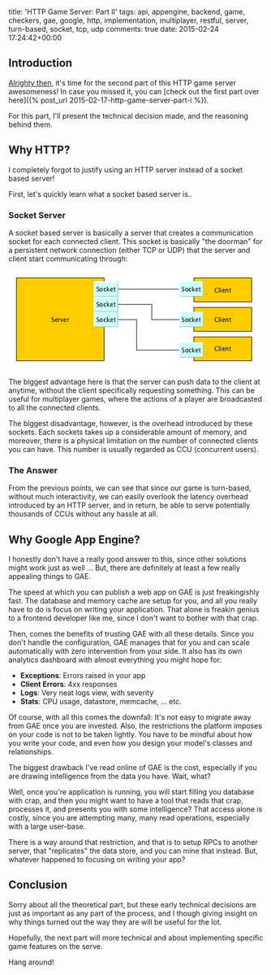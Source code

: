 title: 'HTTP Game Server: Part II'
tags: api, appengine, backend, game, checkers, gae, google, http, implementation, multiplayer, restful, server, turn-based, socket, tcp, udp
comments: true
date: 2015-02-24 17:24:42+00:00

## Introduction

[Alrighty then](https://www.youtube.com/watch?v=0tJGk4ofc18), it's time for the second part of this HTTP game server awesomeness! In case you missed it, you can [check out the first part over here]({% post_url 2015-02-17-http-game-server-part-i %}).

For this part, I'll present the technical decision made, and the reasoning behind them.

## Why HTTP?

I completely forgot to justify using an HTTP server instead of a socket based server!

First, let's quickly learn what a socket based server is..

### Socket Server

A socket based server is basically a server that creates a communication socket for each connected client. This socket is basically "the doorman" for a persistent network connection (either TCP or UDP) that the server and client start communicating through:

![image](/images/socket-diagram.png)

The biggest advantage here is that the server can push data to the client at anytime, without the client specifically requesting something. This can be useful for multiplayer games, where the actions of a player are broadcasted to all the connected clients.

The biggest disadvantage, however, is the overhead introduced by these sockets. Each sockets takes up a considerable amount of memory, and moreover, there is a physical limitation on the number of connected clients you can have. This number is usually regarded as CCU (concurrent users).

### The Answer

From the previous points, we can see that since our game is turn-based, without much interactivity, we can easily overlook the latency overhead introduced by an HTTP server, and in return, be able to serve potentially thousands of CCUs without any hassle at all.

## Why Google App Engine?

I honestly don't have a really good answer to this, since other solutions might work just as well ... But, there are definitely at least a few really appealing things to GAE.

The speed at which you can publish a web app on GAE is just freakingishly fast. The database and memory cache are setup for you, and all you really have to do is focus on writing your application. That alone is freakin genius to a frontend developer like me, since I don't want to bother with that crap.

Then, comes the benefits of trusting GAE with all these details. Since you don't handle the configuration, GAE manages that for you and can scale automatically with zero intervention from your side. It also has its own analytics dashboard with almost everything you might hope for:

+ __Exceptions__: Errors raised in your app
+ __Client Errors__: 4xx responses
+ __Logs__: Very neat logs view, with severity
+ __Stats__: CPU usage, datastore, memcache, ... etc.

Of course, with all this comes the downfall: It's not easy to migrate away from GAE once you are invested. Also, the restrictions the platform imposes on your code is not to be taken lightly. You have to be mindful about how you write your code, and even how you design your model's classes and relationships.

The biggest drawback I've read online of GAE is the cost, especially if you are drawing intelligence from the data you have. Wait, what?

Well, once you're application is running, you will start filling you database with crap, and then you might want to have a tool that reads that crap, processes it, and presents you with some intelligence? That access alone is costly, since you are attempting many, many read operations, especially with a large user-base. 

There is a way around that restriction, and that is to setup RPCs to another server, that "replicates" the data store, and you can mine that instead. But, whatever happened to focusing on writing your app?

## Conclusion

Sorry about all the theoretical part, but these early technical decisions are just as important as any part of the process, and I though giving insight on why things turned out the way they are will be useful for the lot.

Hopefully, the next part will more technical and about implementing specific game features on the serve.

Hang around!
